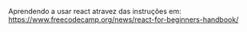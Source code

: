 Aprendendo a usar react atravez das instruções em: https://www.freecodecamp.org/news/react-for-beginners-handbook/
